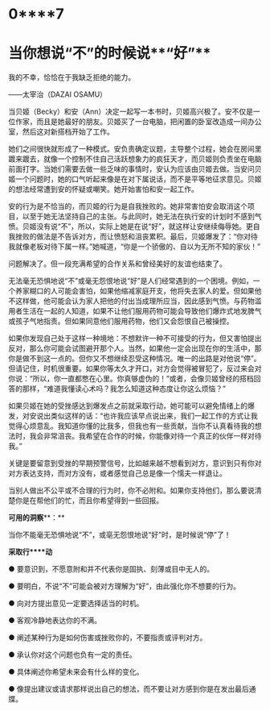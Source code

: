    

# **0****7**

# **当****你****想****说****“****不****”****的****时****候****说****“****好****”**

我的不幸，恰恰在于我缺乏拒绝的能力。

——太宰治（DAZAI OSAMU）

当贝姬（Becky）和安（Ann）决定一起写一本书时，贝姬高兴极了。安不仅是一位作家，而且是她最好的朋友。贝姬买了一台电脑，把闲置的卧室改造成一间办公室，然后这对新搭档开始了工作。

她们之间很快就形成了一种模式。安负责确定议题，主导整个过程，她会在房间里踱来踱去，就像一个控制不住自己活跃想象力的疯狂天才，而贝姬则负责坐在电脑前面打字。当她们需要去做一些乏味的事情时，安认为应该由贝姬去做。当安问贝姬一个问题时，她的口气听起来像是在对下属说话，而不是平等地征求意见。贝姬的想法经常遭到安的怀疑或嘲笑。她开始害怕和安一起工作。

安的行为是不恰当的，而贝姬的行为是自我挫败的。她非常害怕安会取消这个项目，以至于她无法坚持自己的主张。与此同时，她无法在执行安的计划时不感到气愤。贝姬没有说“不”，所以，实际上她是在说“好”，就这样让安继续侮辱她。更自我挫败的做法是不告诉对方，而让愤怒和沮丧累积。最后，贝姬爆发了：“你对待我就像老板对待下属一样。”她喊道，“你是一个骄傲的、自以为无所不知的家伙！”

问题解决了。但一段充满希望的合作关系和曾经美好的友谊也结束了。

无法毫无恐惧地说“不”或毫无怨恨地说“好”是人们经常遇到的一个困境。例如，一个养家糊口的人可能会害怕，如果他缩减家庭开支，他将失去家人的爱。但如果他不这样做，他可能会认为家人把他的付出当成理所应当，因此感到气愤。与药物滥用者生活在一起的人知道，如果不让他们服用药物可能会导致他们爆炸式地发脾气或孩子气地指责。但如果同意他们服用药物，他们又会怨恨自己被操控。

如果你发现自己处于这样一种境地：不想默许一种不可接受的行为，但又害怕提出反对，那么你可能会试图避开那个人。当然，如果他一定会出现在你的生活中，那你是做不到这一点的。但你又不想继续忍受这种情况。唯一的出路是对他说“停”。但请记住，时机很重要。如果你等太久才开口，对方会觉得被冒犯了，反过来会对你说：“所以，你一直都憋在心里。你真够虚伪的！”或者，会像贝姬曾经的搭档回答的那样，“难道我懂读心术吗？我怎么知道这种态度让你这么烦恼？”

如果贝姬在她的受挫感达到爆发点之前就采取行动，她可能可以避免情绪上的爆发，对安说出类似这样的话：“也许我应该早点说出来，我们一起工作的方式让我觉得心烦意乱。我知道你懂的比我多，但我也有一些贡献，当你不认真看待我的想法时，我会非常沮丧。我希望在合作的时候，你能像对待一个真正的伙伴一样对待我。”

关键是要留意到受挫的早期预警信号，比如越来越不想看到对方，意识到只有你对对方表达支持，而对方没有，或者感觉自己总是像一个懦夫一样退让。

当别人做出不公平或不合理的行为时，你不必附和。如果你支持他们，那么要说清楚你是在帮他们的忙，而且你希望得到一些回报。

**可****用****的****洞****察****：**

当你不能毫无恐惧地说“不”，或亳无怨恨地说“好”时，是时候说“停”了！

**采****取****行****动**

● 要意识到，不愿意附和并不代表你是固执、刻薄或目中无人的。

● 要明白，不说“不”可能会被对方理解为“好”，由此强化你不想要的行为。

● 向对方提出意见一定要选择适当的时机。

● 客观冷静地表达你的不满。

● 阐述某种行为是如何伤害或挫败你的，不要指责或评判对方。

● 承认你对这个问题也负有一定的责任。

● 具体阐述你希望未来会有什么样的变化。

● 像提出建议或请求那样说出自己的想法，而不要让对方感到你是在发出最后通牒。
